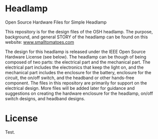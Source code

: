Headlamp
========

Open Source Hardware Files for Simple Headlamp

This repository is for the design files of the OSH headlamp. The purpose, background, and general STORY of the headlamp can be found on this website: www.smalltomatoes.com

The design for this headlamp is released under the IEEE Open Source Hardware License (see below). The headlamp can be though of being composed of two parts: the electrical part and the mechanical part. The electrical part includes the electronics that keep the light on, and the mechanical part includes the enclosure for the battery, enclosure for the circuit, the on/off switch, and the headband or other hands-free component. The files in this repository are primarily for support on the electrical design. More files will be added later for guidance and suggestions on creating the hardware enclosure for the headlamp, on/off switch designs, and headband designs.

License
=========
Test.
